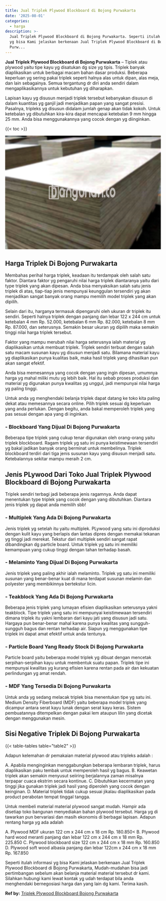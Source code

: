 ```yaml
---
title: Jual Triplek Plywood Blockboard di Bojong Purwakarta
date: '2025-08-01'
categories:
  - harga
description: >-
  Jual Triplek Plywood Blockboard di Bojong Purwakarta. Seperti itulah informasi
  yg bisa Kami jelaskan berkenaan Jual Triplek Plywood Blockboard di Bojong
  Purw...
---
```


**Jual Triplek Plywood Blockboard di Bojong Purwakarta** – Tiplek atau plywood yaitu tipe kayu yg disatukan dg size yg tipis. Triplek banyak diaplikasikan untuk berbagai macam bahan dasar produksi. Beberapa keperluan yg sering pakai triplek seperti halnya alas untuk dipan, alas meja, dan lain sebagainya. Semua tergantung dr diri anda sendiri dalam mengaplikasikannya untuk kebutuhan yg diharapkan.

Lapisan kayu yg disusun menjadi triplek tersebut kebanyakan disusun di dalam kuantitas yg ganjil jadi menjadikan papan yang sangat presisi. Pasalnya, tripleks yg disusun didalam jumlah genap akan tidak kokoh. Untuk ketebalan yg dibutuhkan kira-kira dapat mencapai ketebalan 9 mm hingga 25 mm. Anda bisa menggunakannya yang cocok dengan yg diinginkan.

{{< toc >}}

![Jual Triplek Plywood Blockboard di Bojong Purwakarta](/images/jual-triplek-murah-30.png)

## Harga Triplek Di Bojong Purwakarta

Membahas perihal harga triplek, keadaan itu terdampak oleh salah satu faktor. Diantara faktor yg pengaruhi nilai harga triplek diantaranya yaitu dari type triplek yang akan dipesan. Anda bisa menyaksikan salah satu jenis triplek di atas, tiap-tiap jenis mempunyai keunggulan tersendiri yg akan menjadikan sangat banyak orang mampu memilih model triplek yang akan dipilih.

Selain dari itu, harganya termasuk dipengaruhi oleh ukuran dr triplek itu sendiri. Seperti halnya triplek dengan panjang dan lebar 122 x 244 cm untuk ketebalan 4 mm Rp. 52.000, ketebalan 6 mm Rp. 82.000, ketebalan 8 mm Rp. 87.000, dan seterusnya. Semakin besar ukuran yg dipilih maka semakin tinggi nilai harga triplek tersebut.

Faktor yang mampu merubah nilai harga seterusnya ialah material yg diaplikasikan untuk membuat triplek. Triplek sendiri terbuat dengan salah satu macam susunan kayu yg disusun menjadi satu. Bilamana material kayu yg diaplikasikan punya kualitas baik, maka hasil triplek yang dihasilkan pun akan sangat efektif.

Anda bisa memesannya yang cocok dengan yang ingin dipesan, umumnya harga yg mahal miliki mutu yg lebih baik. Hal itu sebab proses produksi dan material yg digunakan punya kwalitas yg unggul, jadi mempunyai nilai harga yg paling tinggi.

Untuk anda yg menghendaki belanja triplek dapat datang ke toko kita paling dekat atau memesannya secara online. Pilih triplek sesuai dg keperluan yang anda perlukan. Dengan begitu, anda bakal memperoleh triplek yang pas sesuai dengan apa yang di inginkan.

### \- Blockboard Yang Dijual Di Bojong Purwakarta

Beberapa tipe triplek yang cukup tenar digunakan oleh orang-orang yaitu triplek blockboard. Ragam triplek yg satu ini punya keistimewaan tersendiri yg bakal jadikan banyak orang berminat untuk membelinya. Triplek blockboard terdiri dari tiga jenis susunan kayu yang disusun menjadi satu. Ketebalannya sekitar mampu meraih 2 cm.

## Jenis PLywood Dari Toko Jual Triplek Plywood Blockboard di Bojong Purwakarta

Triplek sendiri terbagi jadi beberapa jenis ragamnya. Anda dapat menentukan type triplek yang cocok dengan yang dibutuhkan. Diantara jenis triplek yg dapat anda memilih sbb!

### \- Multiplek Yang Ada Di Bojong Purwakarta

Jenis triplek yg setelah itu yaitu multiplek. PLywood yang satu ini diproduksi dengan kulit kayu yang berlapis dan lantas dipres dengan memakai tekanan yg tinggi jadi merekat. Tekstur dari multiplek sendiri sangat rapat dibandingkan dg particle board. Untuk triplek yg satu ini memiliki kemampuan yang cukup tinggi dengan tahan terhadap basah.

### \- Melaminto Yang Dijual Di Bojong Purwakarta

Jenis triplek yang paling akhir ialah melaminto. Triplek yg satu ini memiliki susunan yang benar-benar kuat di mana terdapat susunan melamin dan polyester yang membikinnya bertekstur licin.

### \- Teakblock Yang Ada Di Bojong Purwakarta

Beberapa jenis triplek yang lumayan efisien diaplikasikan seterusnya yakni teakblock. Tipe triplek yang satu ini mempunyai keistimewaan tersendiri dimana triplek itu yakni lembaran dari kayu jati yang disusun jadi satu. Hargaya pun benar-benar mahal karena punya kwalitas yang sungguh-sungguh bagus dan rentan terhadap air. Siapun yg menggunakan tipe triplek ini dapat amat efektif untuk anda tentunya.

### \- Particle Board Yang Ready Stock Di Bojong Purwakarta

Particle board yaitu beberapa model triplek yg dibuat dengan mencetak serpihan-serpihan kayu untuk membentuk suatu papan. Triplek tipe ini mempunyai kwalitas yg kurang efisien karena rentan pada air dan kekuatan perlindungan yg amat rendah.

### \- MDF Yang Tersedia Di Bojong Purwakarta

Untuk anda yg sedang melacak triplek bisa menentukan tipe yg satu ini. Medium Density Fiberboard (MDF) yaitu beberapa model triplek yang dicampur antara serat kayu lunak dengan serat kayu keras. Sistem pembuatannya ditempelkan dengan pakai lem ataupun lilin yang dicetak dengan menggunakan mesin.

## Sisi Negative Triplek Di Bojong Purwakarta

{{< table-tables table="table2" >}}

Adapun kelemahan dr pemakaian material plywood atau tripleks adalah :

A. Apabila menginginkan menggabungkan beberapa lembaran triplek, harus diaplikasikan paku tembak untuk memperoleh hasil yg bagus. B. Keawetan triplek akan semakin menyusut seiiring berjalannya zaman misalnya terpapar cuaca ekstrim secara kontinue. C. Dibutuhkan kecermatan yang tinggi jika gunakan triplek jadi hasil yang diperoleh yang cocok dengan keinginan. D. Material triplek tidak cukup sesuai jikalau diaplikasikan pada product perabotan tempat tinggal tangga.

Untuk membeli material material plywood sangat mudah. Hampir ada disetiap toko bangunan menyediakan bahan plywood tersebut. Harga yg di tawarkan pun bervariasi dan masih ekonomis di berbagai lapisan. Adapun rentang harga yg ada adalah

A. Plywood MDF ukuran 122 cm x 244 cm x 18 cm Rp. 180.850< B. Plywood hard wood meranti panjang dan lebar 122 cm x 244 cm x 18 mm Rp. 225.850 C. Plywood blockboard size 122 cm x 244 cm x 18 mm Rp. 160.850 D. Plywood soft wood albasia panjang dan lebar 122cm x 244 cm x 18 mm Rp. 167.850

Seperti itulah informasi yg bisa Kami jelaskan berkenaan Jual Triplek Plywood Blockboard di Bojong Purwakarta, Mudah-mudahan bisa jadi pertimbangan sebelum akan belanja material material tersebut dr kami. Silahkan hubungi kami lewat kontak yg udah terdapat bila anda menghendaki bernegosiasi harga dan yang lain dg kami. Terima kasih.

**Ref by:** [Triplek Plywood Blockboard Bojong Purwakarta](https://id.wikipedia.org/wiki/Triplek)
